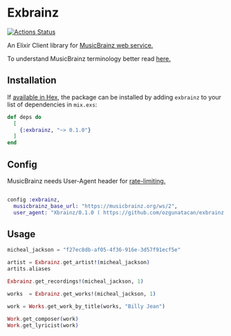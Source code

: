 # Exbrainz

[![Actions Status](https://github.com/ozgunatacan/exbrainz/workflows/Build/badge.svg)](https://github.com/ozgunatacan/exbrainz/actions)


An Elixir Client library for [MusicBrainz web service.](https://musicbrainz.org/doc/Development/JSON_Web_Service)

To understand MusicBrainz terminology better read [here.](https://musicbrainz.org/doc/Terminology)

## Installation

If [available in Hex](https://hex.pm/docs/publish), the package can be installed
by adding `exbrainz` to your list of dependencies in `mix.exs`:

```elixir
def deps do
  [
    {:exbrainz, "~> 0.1.0"}
  ]
end
```

## Config

MusicBrainz needs User-Agent header for [rate-limiting.](https://musicbrainz.org/doc/XML_Web_Service/Rate_Limiting)

```elixir

config :exbrainz,
  musicbrainz_base_url: "https://musicbrainz.org/ws/2",
  user_agent: "Xbrainz/0.1.0 ( https://github.com/ozgunatacan/exbrainz )"

```
## Usage

```elixir
micheal_jackson = "f27ec8db-af05-4f36-916e-3d57f91ecf5e"

artist = Exbrainz.get_artist!(micheal_jackson)
artits.aliases

Exbrainz.get_recordings!(micheal_jackson, 1)

works  = Exbrainz.get_works!(micheal_jackson, 1)

work = Works.get_work_by_title(works, "Billy Jean")

Work.get_composer(work) 
Work.get_lyricist(work) 
 
```
